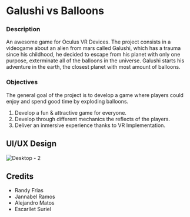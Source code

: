 # Galushi vs Balloons

### Description

An awesome game for Oculus VR Devices.
The project consists in a videogame about an alien from mars called Galushi, which has a trauma since his childhood, he decided to escape from his planet with only one purpose, exterminate all of the balloons in the universe. Galushi starts his adventure in the earth, the closest planet with most amount of balloons.

### Objectives

The general goal of the project is to develop a game where players could enjoy and spend good time by exploding balloons.
1. Develop a fun & attractive game for everyone.
2. Develop through different mechanics the reflects of the players.
3. Deliver an inmersive experience thanks to VR Implementation.

## UI/UX Design
![Desktop - 2](https://user-images.githubusercontent.com/25597149/128085430-4447791e-7c92-40bd-a69a-1e1833b423ee.png)


## Credits
- Randy Frias
- Jannabel Ramos
- Alejandro Matos
- Escarllet Suriel
